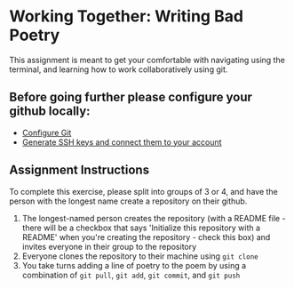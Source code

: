 # Working Together: Writing Bad Poetry

This assignment is meant to get your comfortable with navigating using the terminal, and learning how to work collaboratively using git.

## Before going further please configure your github locally:
* [Configure Git](https://help.github.com/articles/set-up-git#set-up-git)
* [Generate SSH keys and connect them to your account](https://help.github.com/articles/generating-ssh-keys)

## Assignment Instructions
To complete this exercise, please split into groups of 3 or 4, and have the person with the longest name create a repository on their github. 

1. The longest-named person creates the repository (with a README file - there will be a checkbox that says 'Initialize this repository with a README' when you're creating the repository - check this box) and invites everyone in their group to the repository
2. Everyone clones the repository to their machine using `git clone`
3. You take turns adding a line of poetry to the poem by using a combination of `git pull`, `git add`, `git commit`, and `git push`


